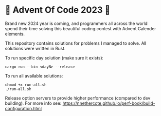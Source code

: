 # 🎄 Advent Of Code 2023 🎄

Brand new 2024 year is coming, and programmers all across the world spend their time solving this beautiful coding contest with Advent Calender elements. 

This repository contains solutions for problems I managed to solve. All solutions were written in Rust.

To run specific day solution (make sure it exists): 
```
cargo run --bin <dayN> --release
```

To run all available solutions:
```
chmod +x run-all.sh
./run-all.sh
```

Release option servers to provide higher performance (compared to dev building). For more info see: https://nnethercote.github.io/perf-book/build-configuration.html
